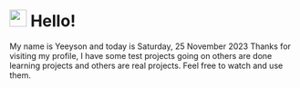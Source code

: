  <h1>
    <img src="https://emojis.slackmojis.com/emojis/images/1643510097/45343/hi.gif?1643510097" width="30"/> 
    Hello!
 </h1>
 <p>
    My name is Yeeyson and today is Saturday, 25 November 2023
    Thanks for visiting my profile, I have some test projects going on others are done learning projects and others are real projects.
    Feel free to watch and use them.
 </p>